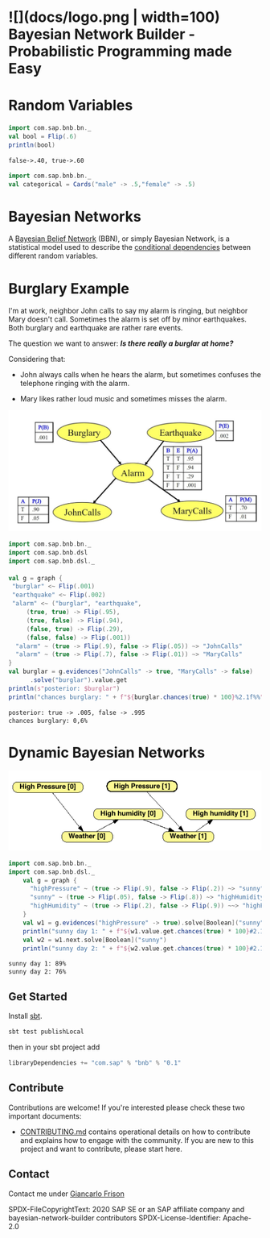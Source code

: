 
![](docs/logo.png | width=100) Bayesian Network Builder - Probabilistic Programming made Easy
=====

# Random Variables
```scala
import com.sap.bnb.bn._
val bool = Flip(.6)
println(bool)
```

```
false->.40, true->.60
```

```scala
import com.sap.bnb.bn._
val categorical = Cards("male" -> .5,"female" -> .5)

```

# Bayesian Networks

A [Bayesian Belief Network](https://en.wikipedia.org/wiki/Bayesian_network) (BBN), or simply Bayesian Network, is a statistical model used to describe the [conditional dependencies](https://en.wikipedia.org/wiki/Conditional_dependence) between different random variables.

# Burglary Example
I'm at work, neighbor John calls to say my alarm is ringing, but
neighbor Mary doesn't call. Sometimes the alarm is set off by
minor earthquakes. Both burglary and earthquake are rather rare events.

The question we want to answer: _**Is there really a burglar at home?**_

Considering that:

- John always calls when he hears the alarm, but sometimes
  confuses the telephone ringing with the alarm.

- Mary likes rather loud music and sometimes misses the alarm. 

![Burglary](docs/burglary.jpg)
```scala
import com.sap.bnb.bn._
import com.sap.bnb.dsl
import com.sap.bnb.dsl._

val g = graph {
 "burglar" <~ Flip(.001)
 "earthquake" <~ Flip(.002)
 "alarm" <~ ("burglar", "earthquake",
     (true, true) -> Flip(.95),
     (true, false) -> Flip(.94),
     (false, true) -> Flip(.29),
     (false, false) -> Flip(.001))
  "alarm" ~ (true -> Flip(.9), false -> Flip(.05)) ~> "JohnCalls"
  "alarm" ~ (true -> Flip(.7), false -> Flip(.01)) ~> "MaryCalls"
}
val burglar = g.evidences("JohnCalls" -> true, "MaryCalls" -> false)
      .solve("burglar").value.get
println(s"posterior: $burglar")
println("chances burglary: " + f"${burglar.chances(true) * 100}%2.1f%%")
```

```
posterior: true -> .005, false -> .995
chances burglary: 0,6%
```

# Dynamic Bayesian Networks
![](docs/dbn.png)
```scala
import com.sap.bnb.bn._
import com.sap.bnb.dsl._
    val g = graph {
      "highPressure" ~ (true -> Flip(.9), false -> Flip(.2)) ~> "sunny"
      "sunny" ~ (true -> Flip(.05), false -> Flip(.8)) ~> "highHumidity"
      "highHumidity" ~ (true -> Flip(.2), false -> Flip(.9)) ~~> "highPressure"
    }
    val w1 = g.evidences("highPressure" -> true).solve[Boolean]("sunny")
    println("sunny day 1: " + f"${w1.value.get.chances(true) * 100}#2.1f%%") 
    val w2 = w1.next.solve[Boolean]("sunny")
    println("sunny day 2: " + f"${w2.value.get.chances(true) * 100}#2.1f%%") 
```
```
sunny day 1: 89%
sunny day 2: 76%
```

## Get Started
Install [sbt](https://www.scala-sbt.org/1.x/docs/Setup.html).

```sbt
sbt test publishLocal
```

then in your sbt project add 
```sbt
libraryDependencies += "com.sap" % "bnb" % "0.1"
```

## Contribute

Contributions are welcome!
If you're interested please check these two important documents:

* [CONTRIBUTING.md](CONTRIBUTING.md) contains operational details on how to contribute and explains how to engage with the community. If you are new to this project and want to contribute, please start here.

## Contact

Contact me under [Giancarlo Frison](mailto:giancarlo.frison@sap.com)

SPDX-FileCopyrightText: 2020 SAP SE or an SAP affiliate company and bayesian-network-builder contributors
SPDX-License-Identifier: Apache-2.0

